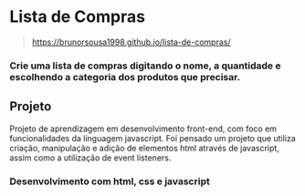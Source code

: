# Lista de Compras

> https://brunorsousa1998.github.io/lista-de-compras/

### Crie uma lista de compras digitando o nome, a quantidade e escolhendo a categoria dos produtos que precisar.

## Projeto
Projeto de aprendizagem em desenvolvimento front-end, com foco em funcionalidades da linguagem javascript. Foi pensado um projeto que utiliza criação, manipulação 
e adição de elementos html através de javascript, assim como a utilização de event listeners.

### Desenvolvimento com html, css e javascript

